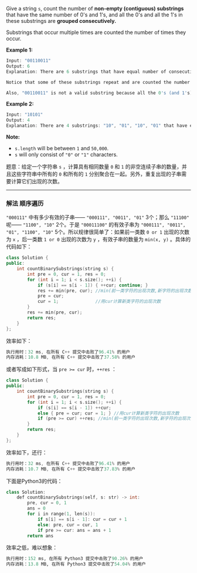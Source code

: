 Give a string `s`, count the number of **non-empty (contiguous) substrings** that have the same number of 0's and 1's, and all the 0's and all the 1's in these substrings are **grouped consecutively.**

Substrings that occur multiple times are counted the number of times they occur.

**Example 1:**

```groovy
Input: "00110011"
Output: 6
Explanation: There are 6 substrings that have equal number of consecutive 1's and 0's: "0011", "01", "1100", "10", "0011", and "01".

Notice that some of these substrings repeat and are counted the number of times they occur.

Also, "00110011" is not a valid substring because all the 0's (and 1's) are not grouped together.
```

**Example 2:**

```groovy
Input: "10101"
Output: 4
Explanation: There are 4 substrings: "10", "01", "10", "01" that have equal number of consecutive 1's and 0's.
```

**Note:**
- `s.length` will be between `1` and `50,000`.
- `s` will only consist of `"0"` or `"1"` characters.

题意：给定一个字符串 `s` ，计算具有相同数量 `0` 和 `1` 的非空连续子串的数量，并且这些字符串中所有的 `0` 和所有的 `1` 分别聚合在一起。另外，重复出现的子串需要计算它们出现的次数。

---
### 解法 顺序遍历
 `"000111"` 中有多少有效的子串—— `"000111", "0011", "01"` 3个；那么 `"11100"` 呢—— `"1100", "10"` 2个。于是 `"00011100"` 的有效子串为 `"000111", "0011", "01", "1100", "10"` 5个。所以规律很简单了：如果前一类数 `0 or 1` 出现的次数为 `x` ，后一类数 `1 or 0` 出现的次数为 `y` ，有效子串的数量为 `min(x, y)` 。具体的代码如下：
```cpp
class Solution {
public:
    int countBinarySubstrings(string s) {
        int pre = 0, cur = 1, res = 0; 
        for (int i = 1; i < s.size(); ++i) {
            if (s[i] == s[i - 1]) { ++cur; continue; }  
            res += min(pre, cur); //min(前一类字符的出现次数,新字符的出现次数)=有效子串的数目
            pre = cur;            
            cur = 1; 			  //用cur计算新类字符的出现次数
        }
        res += min(pre, cur);
        return res;
    }
};
```
效率如下：
```cpp
执行用时：32 ms, 在所有 C++ 提交中击败了96.41% 的用户
内存消耗：10.8 MB, 在所有 C++ 提交中击败了37.58% 的用户
```
或者写成如下形式，当 `pre >= cur` 时，`++res` ：
```cpp
class Solution {
public:
    int countBinarySubstrings(string s) {
        int pre = 0, cur = 1, res = 0; 
        for (int i = 1; i < s.size(); ++i) {
            if (s[i] == s[i - 1]) ++cur;
            else { pre = cur; cur = 1; } //用cur计算新类字符的出现次数
            if (pre >= cur) ++res; //min(前一类字符的出现次数,新字符的出现次数)=有效子串的数目
        } 
        return res;
    }
};
```
效率如下，还行：
```cpp
执行用时：32 ms, 在所有 C++ 提交中击败了96.41% 的用户
内存消耗：10.7 MB, 在所有 C++ 提交中击败了37.83% 的用户
```
下面是Python3的代码：
```cpp
class Solution:
    def countBinarySubstrings(self, s: str) -> int:
        pre, cur = 0, 1
        ans = 0
        for i in range(1, len(s)):
            if s[i] == s[i - 1]: cur = cur + 1
            else: pre, cur = cur, 1
            if pre >= cur: ans = ans + 1
        return ans
```
效率之低，难以想象：
```py
执行用时：152 ms, 在所有 Python3 提交中击败了90.26% 的用户
内存消耗：13.8 MB, 在所有 Python3 提交中击败了54.04% 的用户
```
